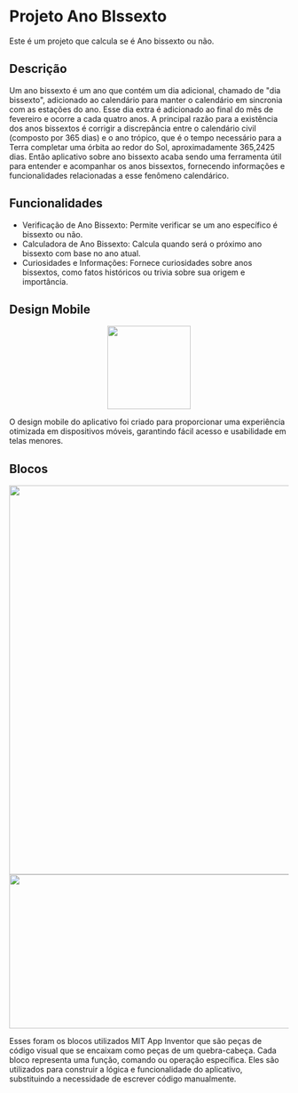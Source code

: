 <h1>Projeto Ano BIssexto</h1>
<p>Este é um projeto que calcula se é Ano bissexto ou não.</p>
<h2>Descrição</h2>
<p>Um ano bissexto é um ano que contém um dia adicional, chamado de "dia bissexto", adicionado ao calendário para manter o calendário em sincronia com as estações do ano. Esse dia extra é adicionado ao final do mês de fevereiro e ocorre a cada quatro anos. A principal razão para a existência dos anos bissextos é corrigir a discrepância entre o calendário civil (composto por 365 dias) e o ano trópico, que é o tempo necessário para a Terra completar uma órbita ao redor do Sol, aproximadamente 365,2425 dias. Então aplicativo sobre ano bissexto acaba sendo uma ferramenta útil para entender e acompanhar os anos bissextos, fornecendo informações e funcionalidades relacionadas a esse fenômeno calendárico.</p>
<h2>Funcionalidades</h2>
<ul>
<li>Verificação de Ano Bissexto: Permite verificar se um ano específico é bissexto ou não.
<li>Calculadora de Ano Bissexto: Calcula quando será o próximo ano bissexto com base no ano atual.
<li>Curiosidades e Informações: Fornece curiosidades sobre anos bissextos, como fatos históricos ou trivia sobre sua origem e importância.
</ul>
<h2>Design Mobile</h2>
<div align="center" class="container">
<img src="https://github.com/iguinhoGRAU/ProjAnoBissexto/assets/164346454/1751e0e9-8f3c-4672-958c-cf315b3c806a" width="150px" /> 
</div>
<p>O design mobile do aplicativo foi criado para proporcionar uma experiência otimizada em dispositivos móveis, garantindo fácil acesso e usabilidade em telas menores.</p>
<h2>Blocos</h2>
<div align="center">
<img src="https://github.com/iguinhoGRAU/ProjAnoBissexto/assets/164346454/392c8048-1d3b-478f-960b-76915883b17d" width="700px" />
<img src="https://github.com/iguinhoGRAU/ProjAnoBissexto/assets/164346454/01032db9-2158-4557-b340-f6704e532c9c" width="700px" height="277px" />
</div>
<p>Esses foram os blocos utilizados MIT App Inventor que são peças de código visual que se encaixam como peças de um quebra-cabeça. Cada bloco representa uma função, comando ou operação específica. Eles são utilizados para construir a lógica e funcionalidade do aplicativo, substituindo a necessidade de escrever código manualmente.</p>



